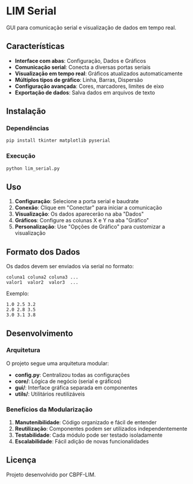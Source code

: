 # LIM Serial

GUI para comunicação serial e visualização de dados em tempo real.

## Características

- **Interface com abas**: Configuração, Dados e Gráficos
- **Comunicação serial**: Conecta a diversas portas seriais
- **Visualização em tempo real**: Gráficos atualizados automaticamente
- **Múltiplos tipos de gráfico**: Linha, Barras, Dispersão
- **Configuração avançada**: Cores, marcadores, limites de eixo
- **Exportação de dados**: Salva dados em arquivos de texto

## Instalação

### Dependências

```bash
pip install tkinter matplotlib pyserial
```

### Execução

```bash
python lim_serial.py
```

## Uso

1. **Configuração**: Selecione a porta serial e baudrate
2. **Conexão**: Clique em "Conectar" para iniciar a comunicação
3. **Visualização**: Os dados aparecerão na aba "Dados"
4. **Gráficos**: Configure as colunas X e Y na aba "Gráfico"
5. **Personalização**: Use "Opções de Gráfico" para customizar a visualização

## Formato dos Dados

Os dados devem ser enviados via serial no formato:
```
coluna1 coluna2 coluna3 ...
valor1  valor2  valor3  ...
```

Exemplo:
```
1.0 2.5 3.2
2.0 2.8 3.5
3.0 3.1 3.8
```

## Desenvolvimento

### Arquitetura

O projeto segue uma arquitetura modular:

- **config.py**: Centralizou todas as configurações
- **core/**: Lógica de negócio (serial e gráficos)
- **gui/**: Interface gráfica separada em componentes
- **utils/**: Utilitários reutilizáveis

### Benefícios da Modularização

1. **Manutenibilidade**: Código organizado e fácil de entender
2. **Reutilização**: Componentes podem ser utilizados independentemente
3. **Testabilidade**: Cada módulo pode ser testado isoladamente
4. **Escalabilidade**: Fácil adição de novas funcionalidades

## Licença

Projeto desenvolvido por CBPF-LIM.
